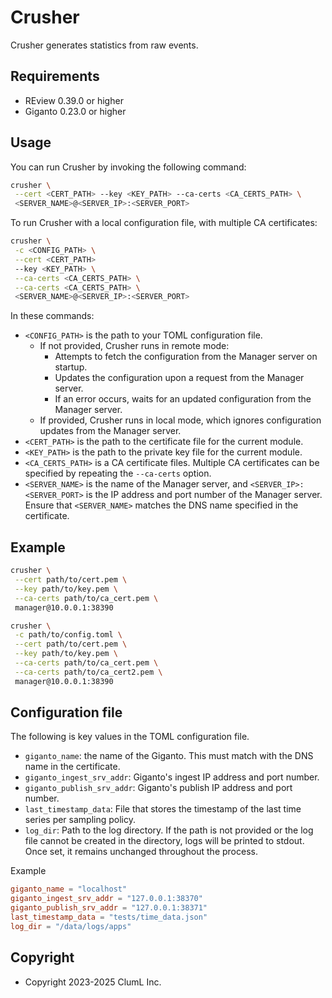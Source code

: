 # Crusher

Crusher generates statistics from raw events.

## Requirements

- REview 0.39.0 or higher
- Giganto 0.23.0 or higher

## Usage

You can run Crusher by invoking the following command:

```sh
crusher \
 --cert <CERT_PATH> --key <KEY_PATH> --ca-certs <CA_CERTS_PATH> \
 <SERVER_NAME>@<SERVER_IP>:<SERVER_PORT>
```

To run Crusher with a local configuration file, with multiple CA certificates:

```sh
crusher \
 -c <CONFIG_PATH> \
 --cert <CERT_PATH>
 --key <KEY_PATH> \
 --ca-certs <CA_CERTS_PATH> \
 --ca-certs <CA_CERTS_PATH> \
 <SERVER_NAME>@<SERVER_IP>:<SERVER_PORT>
```

In these commands:

- `<CONFIG_PATH>` is the path to your TOML configuration file.
  - If not provided, Crusher runs in remote mode:
    - Attempts to fetch the configuration from the Manager server on startup.
    - Updates the configuration upon a request from the Manager server.
    - If an error occurs, waits for an updated configuration from the Manager
      server.
  - If provided, Crusher runs in local mode, which ignores configuration updates
    from the Manager server.
- `<CERT_PATH>` is the path to the certificate file for the current module.
- `<KEY_PATH>` is the path to the private key file for the current module.
- `<CA_CERTS_PATH>` is a CA certificate files. Multiple CA certificates can be
  specified by repeating the `--ca-certs` option.
- `<SERVER_NAME>` is the name of the Manager server, and
  `<SERVER_IP>:<SERVER_PORT>` is the IP address and port number of the Manager
  server. Ensure that `<SERVER_NAME>` matches the DNS name specified in the
  certificate.

## Example

```sh
crusher \
 --cert path/to/cert.pem \
 --key path/to/key.pem \
 --ca-certs path/to/ca_cert.pem \
 manager@10.0.0.1:38390
```

```sh
crusher \
 -c path/to/config.toml \
 --cert path/to/cert.pem \
 --key path/to/key.pem \
 --ca-certs path/to/ca_cert.pem \
 --ca-certs path/to/ca_cert2.pem \
 manager@10.0.0.1:38390
```

## Configuration file

The following is key values in the TOML configuration file.

- `giganto_name`: the name of the Giganto. This must match with the DNS name in
  the certificate.
- `giganto_ingest_srv_addr`: Giganto's ingest IP address and port number.
- `giganto_publish_srv_addr`: Giganto's publish IP address and port number.
- `last_timestamp_data`: File that stores the timestamp of the last time series
  per sampling policy.
- `log_dir`: Path to the log directory. If the path is not provided or the log
  file cannot be created in the directory, logs will be printed to stdout. Once
  set, it remains unchanged throughout the process.

Example

```toml
giganto_name = "localhost"
giganto_ingest_srv_addr = "127.0.0.1:38370"
giganto_publish_srv_addr = "127.0.0.1:38371"
last_timestamp_data = "tests/time_data.json"
log_dir = "/data/logs/apps"
```

## Copyright

- Copyright 2023-2025 ClumL Inc.
